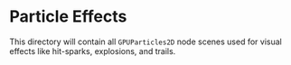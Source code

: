 # Particle Effects

This directory will contain all `GPUParticles2D` node scenes used for visual effects like hit-sparks, explosions, and trails.